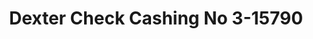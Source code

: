 ---
f_zip-code: 48221
f_state-code: MI
title: Dexter Check Cashing No 3-15790
f_phone: 313-342-4244
f_city-only: Detroit
f_address: 10616 West 7 Mile Road Detroit
f_location-unique-id: '15790'
slug: dexter-check-cashing-no-3-15790
updated-on: '2024-05-30T13:46:58.046Z'
created-on: '2024-05-30T13:36:59.803Z'
published-on: '2024-05-30T13:54:32.469Z'
f_city-state: cms/city/detroit-mi.md
f_company: cms/company/dexter-check-cashing-no-3.md
f_state: cms/state/michigan.md
layout: '[payday-loan].html'
tags: payday-loan
---